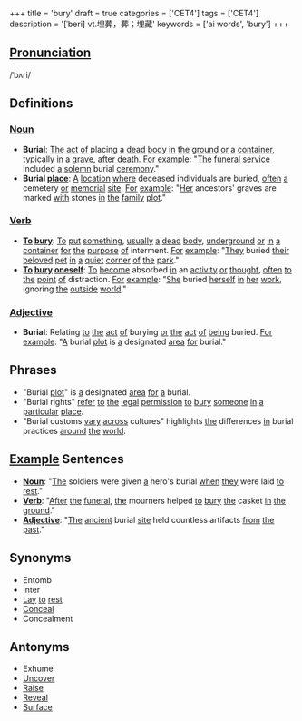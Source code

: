 +++
title = 'bury'
draft = true
categories = ['CET4']
tags = ['CET4']
description = '[ˈberi] vt.埋葬，葬；埋藏'
keywords = ['ai words', 'bury']
+++

## [Pronunciation](/post/pronunciation/)
/ˈbʌri/

## Definitions
### [Noun](/post/noun/)
- **Burial**: [The](/post/the/) [act](/post/act/) [of](/post/of/) placing [a](/post/a/) [dead](/post/dead/) [body](/post/body/) [in](/post/in/) [the](/post/the/) [ground](/post/ground/) [or](/post/or/) [a](/post/a/) [container](/post/container/), typically [in](/post/in/) [a](/post/a/) [grave](/post/grave/), [after](/post/after/) [death](/post/death/). [For](/post/for/) [example](/post/example/): "[The](/post/the/) [funeral](/post/funeral/) [service](/post/service/) included [a](/post/a/) [solemn](/post/solemn/) burial [ceremony](/post/ceremony/)."
- **Burial [place](/post/place/)**: [A](/post/a/) [location](/post/location/) [where](/post/where/) deceased individuals are buried, [often](/post/often/) [a](/post/a/) cemetery [or](/post/or/) [memorial](/post/memorial/) [site](/post/site/). [For](/post/for/) [example](/post/example/): "[Her](/post/her/) ancestors' graves are marked [with](/post/with/) stones [in](/post/in/) [the](/post/the/) [family](/post/family/) [plot](/post/plot/)."

### [Verb](/post/verb/)
- **[To](/post/to/) [bury](/post/bury/)**: [To](/post/to/) [put](/post/put/) [something](/post/something/), [usually](/post/usually/) [a](/post/a/) [dead](/post/dead/) [body](/post/body/), [underground](/post/underground/) [or](/post/or/) [in](/post/in/) [a](/post/a/) [container](/post/container/) [for](/post/for/) [the](/post/the/) [purpose](/post/purpose/) [of](/post/of/) interment. [For](/post/for/) [example](/post/example/): "[They](/post/they/) buried [their](/post/their/) [beloved](/post/beloved/) [pet](/post/pet/) [in](/post/in/) [a](/post/a/) [quiet](/post/quiet/) [corner](/post/corner/) [of](/post/of/) [the](/post/the/) [park](/post/park/)."
- **[To](/post/to/) [bury](/post/bury/) [oneself](/post/oneself/)**: [To](/post/to/) [become](/post/become/) absorbed [in](/post/in/) an [activity](/post/activity/) [or](/post/or/) [thought](/post/thought/), [often](/post/often/) [to](/post/to/) [the](/post/the/) [point](/post/point/) [of](/post/of/) distraction. [For](/post/for/) [example](/post/example/): "[She](/post/she/) buried [herself](/post/herself/) [in](/post/in/) [her](/post/her/) [work](/post/work/), ignoring [the](/post/the/) [outside](/post/outside/) [world](/post/world/)."

### [Adjective](/post/adjective/)
- **Burial**: Relating [to](/post/to/) [the](/post/the/) [act](/post/act/) [of](/post/of/) burying [or](/post/or/) [the](/post/the/) [act](/post/act/) [of](/post/of/) [being](/post/being/) buried. [For](/post/for/) [example](/post/example/): "[A](/post/a/) burial [plot](/post/plot/) is [a](/post/a/) designated [area](/post/area/) [for](/post/for/) burial."

## Phrases
- "Burial [plot](/post/plot/)" is [a](/post/a/) designated [area](/post/area/) [for](/post/for/) [a](/post/a/) burial.
- "Burial rights" [refer](/post/refer/) [to](/post/to/) [the](/post/the/) [legal](/post/legal/) [permission](/post/permission/) [to](/post/to/) [bury](/post/bury/) [someone](/post/someone/) [in](/post/in/) [a](/post/a/) [particular](/post/particular/) [place](/post/place/).
- "Burial customs [vary](/post/vary/) [across](/post/across/) cultures" highlights [the](/post/the/) differences [in](/post/in/) burial practices [around](/post/around/) [the](/post/the/) [world](/post/world/).

## [Example](/post/example/) Sentences
- **[Noun](/post/noun/)**: "[The](/post/the/) soldiers were given [a](/post/a/) hero's burial [when](/post/when/) [they](/post/they/) were laid [to](/post/to/) [rest](/post/rest/)."
- **[Verb](/post/verb/)**: "[After](/post/after/) [the](/post/the/) [funeral](/post/funeral/), [the](/post/the/) mourners helped [to](/post/to/) [bury](/post/bury/) [the](/post/the/) casket [in](/post/in/) [the](/post/the/) [ground](/post/ground/)."
- **[Adjective](/post/adjective/)**: "[The](/post/the/) [ancient](/post/ancient/) burial [site](/post/site/) held countless artifacts [from](/post/from/) [the](/post/the/) [past](/post/past/)."

## Synonyms
- Entomb
- Inter
- [Lay](/post/lay/) [to](/post/to/) [rest](/post/rest/)
- [Conceal](/post/conceal/)
- Concealment

## Antonyms
- Exhume
- [Uncover](/post/uncover/)
- [Raise](/post/raise/)
- [Reveal](/post/reveal/)
- [Surface](/post/surface/)
